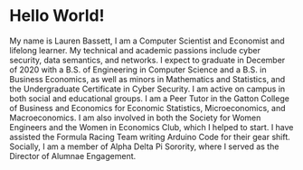 # Hello World! 
My name is Lauren Bassett, I am a Computer Scientist and Economist and lifelong learner. My technical and academic passions include cyber security, data semantics, and networks. I expect to graduate in December of 2020 with a B.S. of Engineering in Computer Science and a B.S. in Business Economics, as well as minors in Mathematics and Statistics, and the Undergraduate Certificate in Cyber Security. I am active on campus in both social and educational groups. I am a Peer Tutor in the Gatton College of Business and Economics for Economic Statistics, Microeconomics, and Macroeconomics. I am also involved in both the Society for Women Engineers and the Women in Economics Club, which I helped to start. I have assisted the Formula Racing Team writing Arduino Code for their gear shift. Socially, I am a member of Alpha Delta Pi Sorority, where I served as the Director of Alumnae Engagement. 

